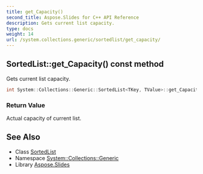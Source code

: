 ```yaml
---
title: get_Capacity()
second_title: Aspose.Slides for C++ API Reference
description: Gets current list capacity.
type: docs
weight: 14
url: /system.collections.generic/sortedlist/get_capacity/
---
```

## SortedList::get_Capacity() const method


Gets current list capacity.

```cpp
int System::Collections::Generic::SortedList<TKey, TValue>::get_Capacity() const
```


### Return Value

Actual capacity of current list.

## See Also

* Class [SortedList](../)
* Namespace [System::Collections::Generic](../../)
* Library [Aspose.Slides](../../../)